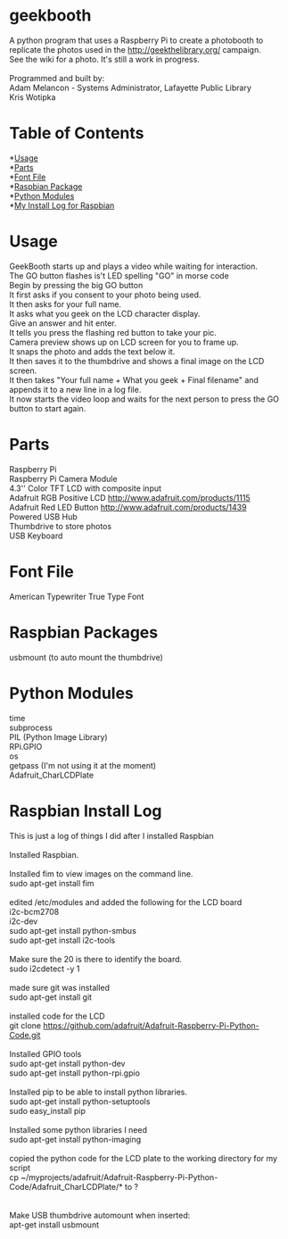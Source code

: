 geekbooth
=========
A python program that uses a Raspberry Pi to create a photobooth to replicate the photos used in the http://geekthelibrary.org/ campaign.<br>
See the wiki for a photo. It's still a work in progress.<br>
<br>
Programmed and built by:<br>
Adam Melancon - Systems Administrator, Lafayette Public Library<br>
Kris Wotipka<br>
# Table of Contents
*[Usage](#usage)<br>
*[Parts](#parts)<br>
*[Font File](#fontfile)<br>
*[Raspbian Package](#raspbianpackage)<br>
*[Python Modules](#pythonmodules)<br>
*[My Install Log for Raspbian](#installlog)<br>

# <a name="usage"></a>Usage
GeekBooth starts up and plays a video while waiting for interaction.<br>
The GO button flashes is't LED spelling "GO" in morse code<br>
Begin by pressing the big GO button<br>
It first asks if you consent to your photo being used.<br>
It then asks for your full name.<br>
It asks what you geek on the LCD character display.<br>
Give an answer and hit enter.<br>
It tells you press the flashing red button to take your pic.<br>
Camera preview shows up on LCD screen for you to frame up.<br>
It snaps the photo and adds the text below it.<br>
It then saves it to the thumbdrive and shows a final image on the LCD screen.<br>
It then takes "Your full name + What you geek + Final filename" and appends it to a new line in a log file.<br>
It now starts the video loop and waits for the next person to press the GO button to start again.<br>

# <a name="parts"></a>Parts
Raspberry Pi<br>
Raspberry Pi Camera Module<br>
4.3'' Color TFT LCD with composite input<br>
Adafruit RGB Positive LCD http://www.adafruit.com/products/1115 <br>
Adafruit Red LED Button http://www.adafruit.com/products/1439 <br>
Powered USB Hub<br>
Thumbdrive to store photos<br>
USB Keyboard<br>


# <a name="fontfile"></a>Font File
American Typewriter True Type Font<br>

# <a name="raspbianpackage"></a>Raspbian Packages
usbmount (to auto mount the thumbdrive)<br>

# <a name="pythonmodules"></a>Python Modules
time<br>
subprocess<br>
PIL (Python Image Library)<br>
RPi.GPIO<br>
os<br>
getpass (I'm not using it at the moment)<br>
Adafruit_CharLCDPlate<br>

# <a name="installlog"></a> Raspbian Install Log
This is just a log of things I did after I installed Raspbian<br>
<br>
Installed Raspbian.<br>
<br>
Installed fim to view images on the command line.<br>
sudo apt-get install fim<br>
<br>
edited /etc/modules and added the following for the LCD board<br>
        i2c-bcm2708<br>
        i2c-dev<br>
sudo apt-get install python-smbus<br>
sudo apt-get install i2c-tools<br>
<br>
Make sure the 20 is there to identify the board.<br>
sudo i2cdetect -y 1<br>
<br>
made sure git was installed<br>
sudo apt-get install git<br>
<br>
installed code for the LCD<br>
git clone https://github.com/adafruit/Adafruit-Raspberry-Pi-Python-Code.git<br>
<br>
Installed GPIO tools<br>
sudo apt-get install python-dev<br>
sudo apt-get install python-rpi.gpio<br>
<br>
Installed pip to be able to install python libraries.<br>
sudo apt-get install python-setuptools<br>
sudo easy_install pip<br>
<br>
Installed some python libraries I need<br>
sudo apt-get install python-imaging<br>
<br>
copied the python code for the LCD plate to the working directory for my script<br>
cp ~/myprojects/adafruit/Adafruit-Raspberry-Pi-Python-Code/Adafruit_CharLCDPlate/* to ?<br>
<br>
<br>
Make USB thumbdrive automount when inserted:<br>
apt-get install usbmount<br>
<br>

